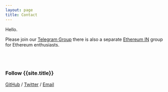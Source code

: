 ```yaml
---
layout: page
title: Contact
---
```


Hello.

Please join our [Telegram Group]({{site.telegram}}) there is also a separate [Ethereum IN]({{site.ethinTel}}) group for Ethereum enthusiasts.


<br><br>

### Follow {{site.title}}

[GitHub](https://github.com/big-org "{{site.title}} on GitHub") / [Twitter](https://twitter.com/big_org "{{site.title}} on Twitter") / [Email](mailto:{{site.contact}})
